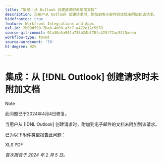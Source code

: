 ```yaml
---
title: “集成：从 Outlook 创建请求时未附加文档”
description: 当用户从 Outlook 创建请求时，附加到电子邮件的文档未附加到该请求。
hidefromtoc: true
feature: Workfront Integrations and Apps
exl-id: 2b09df99-7ba0-4e08-a3c7-a472e12c5970
source-git-commit: 01a30a5a94fa733b24bf78fc425f72ac92f5aeea
workflow-type: tm+mt
source-wordcount: '79'
ht-degree: 92%

---
```


# 集成：从 [!DNL Outlook] 创建请求时未附加文档

>[!NOTE]
>
>此问题已于2024年4月4日修复。

当用户从 [!DNL Outlook] 创建请求时，附加到电子邮件的文档未附加到该请求。

已为以下附件类型报告此问题：

XLS
PDF

_首次报告于 2024 年 2 月 5 日。_
